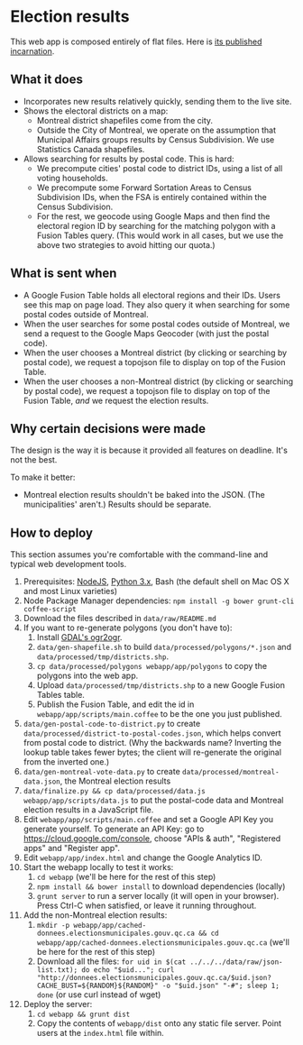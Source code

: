 Election results
================

This web app is composed entirely of flat files. Here is [its published incarnation](mtl-election.s3.amazonaws.com/index.html).

What it does
------------

* Incorporates new results relatively quickly, sending them to the live site.
* Shows the electoral districts on a map:
    * Montreal district shapefiles come from the city.
    * Outside the City of Montreal, we operate on the assumption that Municipal Affairs groups results by Census Subdivision. We use Statistics Canada shapefiles.
* Allows searching for results by postal code. This is hard:
    * We precompute cities' postal code to district IDs, using a list of all voting households.
    * We precompute some Forward Sortation Areas to Census Subdivision IDs, when the FSA is entirely contained within the Census Subdivision.
    * For the rest, we geocode using Google Maps and then find the electoral region ID by searching for the matching polygon with a Fusion Tables query. (This would work in all cases, but we use the above two strategies to avoid hitting our quota.)

What is sent when
-----------------

* A Google Fusion Table holds all electoral regions and their IDs. Users see this map on page load. They also query it when searching for some postal codes outside of Montreal.
* When the user searches for some postal codes outside of Montreal, we send a request to the Google Maps Geocoder (with just the postal code).
* When the user chooses a Montreal district (by clicking or searching by postal code), we request a topojson file to display on top of the Fusion Table.
* When the user chooses a non-Montreal district (by clicking or searching by postal code), we request a topojson file to display on top of the Fusion Table, _and_ we request the election results.

Why certain decisions were made
-------------------------------

The design is the way it is because it provided all features on deadline. It's not the best.

To make it better:

* Montreal election results shouldn't be baked into the JSON. (The municipalities' aren't.) Results should be separate.

How to deploy
-------------

This section assumes you're comfortable with the command-line and typical web development tools.

1. Prerequisites: [NodeJS](http://nodejs.org), [Python 3.x](http://python.org), Bash (the default shell on Mac OS X and most Linux varieties)
2. Node Package Manager dependencies: `npm install -g bower grunt-cli coffee-script`
3. Download the files described in `data/raw/README.md`
4. If you want to re-generate polygons (you don't have to):
    1. Install [GDAL's ogr2ogr](http://trac.osgeo.org/gdal/wiki/DownloadingGdalBinaries).
    2. `data/gen-shapefile.sh` to build `data/processed/polygons/*.json` and `data/processed/tmp/districts.shp`.
    3. `cp data/processed/polygons webapp/app/polygons` to copy the polygons into the web app.
    4. Upload `data/processed/tmp/districts.shp` to a new Google Fusion Tables table.
    5. Publish the Fusion Table, and edit the id in `webapp/app/scripts/main.coffee` to be the one you just published.
5. `data/gen-postal-code-to-district.py` to create `data/processed/district-to-postal-codes.json`, which helps convert from postal code to district. (Why the backwards name? Inverting the lookup table takes fewer bytes; the client will re-generate the original from the inverted one.)
6. `data/gen-montreal-vote-data.py` to create `data/processed/montreal-data.json`, the Montreal election results
7. `data/finalize.py && cp data/processed/data.js webapp/app/scripts/data.js` to put the postal-code data and Montreal election results in a JavaScript file.
8. Edit `webapp/app/scripts/main.coffee` and set a Google API Key you generate yourself. To generate an API Key: go to https://cloud.google.com/console, choose "APIs & auth", "Registered apps" and "Register app".
9. Edit `webapp/app/index.html` and change the Google Analytics ID.
10. Start the webapp locally to test it works:
    1. `cd webapp` (we'll be here for the rest of this step)
    2. `npm install && bower install` to download dependencies (locally)
    3. `grunt server` to run a server locally (it will open in your browser). Press Ctrl-C when satisfied, or leave it running throughout.
11. Add the non-Montreal election results:
    1. `mkdir -p webapp/app/cached-donnees.electionsmunicipales.gouv.qc.ca && cd webapp/app/cached-donnees.electionsmunicipales.gouv.qc.ca` (we'll be here for the rest of this step)
    2. Download all the files: `for uid in $(cat ../../../data/raw/json-list.txt); do echo "$uid..."; curl "http://donnees.electionsmunicipales.gouv.qc.ca/$uid.json?CACHE_BUST=${RANDOM}${RANDOM}" -o "$uid.json" "-#"; sleep 1; done` (or use curl instead of wget)
12. Deploy the server:
    1. `cd webapp && grunt dist`
    2. Copy the contents of `webapp/dist` onto any static file server. Point users at the `index.html` file within.
